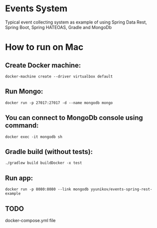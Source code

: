 # Events System
Typical event collecting system as example of using Spring Data Rest, Spring Boot, Spring HATEOAS, Gradle and MongoDb

How to run on Mac
=================================================================

Create Docker machine:
---------------------------------
  `docker-machine create --driver virtualbox default`

Run Mongo:
---------------------------------
  `docker run -p 27017:27017 -d --name mongodb mongo`

You can connect to MongoDb console using command:
---------------------------------
  `docker exec -it mongodb sh`

Gradle build (without tests):
---------------------------------
  `./gradlew build buildDocker -x test`

Run app:
---------------------------------
  `docker run -p 8080:8080 --link mongodb yyunikov/events-spring-rest-example`

TODO
---------------------------------
  docker-compose.yml file
